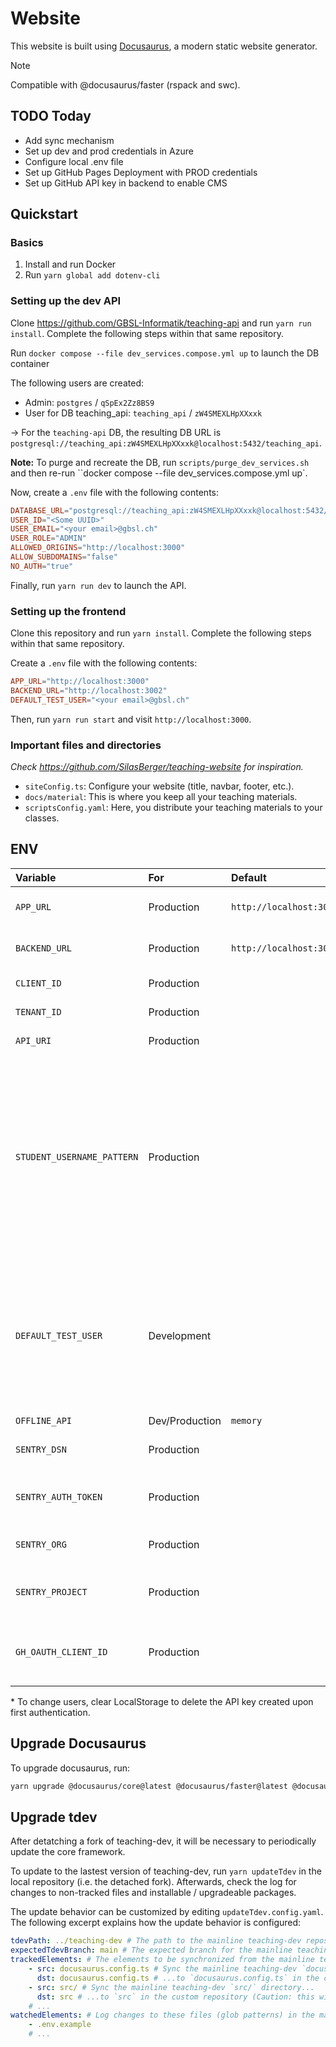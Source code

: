# Website

This website is built using [Docusaurus](https://docusaurus.io/), a modern static website generator.

> [!NOTE]
> Compatible with @docusaurus/faster (rspack and swc). 

## TODO Today
- Add sync mechanism
- Set up dev and prod credentials in Azure
- Configure local .env file
- Set up GitHub Pages Deployment with PROD credentials
- Set up GitHub API key in backend to enable CMS

## Quickstart
### Basics
1. Install and run Docker
2. Run `yarn global add dotenv-cli`

### Setting up the dev API
Clone https://github.com/GBSL-Informatik/teaching-api and run `yarn run install`. Complete the following steps within that same repository.

Run `docker compose --file dev_services.compose.yml up` to launch the DB container

The following users are created:
- Admin: `postgres` / `qSpEx2Zz8BS9`
- User for DB teaching_api: `teaching_api` / `zW4SMEXLHpXXxxk`

→ For the `teaching-api` DB, the resulting DB URL is `postgresql://teaching_api:zW4SMEXLHpXXxxk@localhost:5432/teaching_api`.

**Note:** To purge and recreate the DB, run `scripts/purge_dev_services.sh` and then re-run ``docker compose --file dev_services.compose.yml up`.

Now, create a `.env` file with the following contents:

```conf
DATABASE_URL="postgresql://teaching_api:zW4SMEXLHpXXxxk@localhost:5432/teaching_api"
USER_ID="<Some UUID>"
USER_EMAIL="<your email>@gbsl.ch"
USER_ROLE="ADMIN"
ALLOWED_ORIGINS="http://localhost:3000"
ALLOW_SUBDOMAINS="false"
NO_AUTH="true"
```

Finally, run `yarn run dev` to launch the API.

### Setting up the frontend
Clone this repository and run `yarn install`. Complete the following steps within that same repository.

Create a `.env` file with the following contents:

```conf
APP_URL="http://localhost:3000"
BACKEND_URL="http://localhost:3002"
DEFAULT_TEST_USER="<your email>@gbsl.ch"
```

Then, run `yarn run start` and visit `http://localhost:3000`.

### Important files and directories
_Check https://github.com/SilasBerger/teaching-website for inspiration._
- `siteConfig.ts`: Configure your website (title, navbar, footer, etc.).
- `docs/material`: This is where you keep all your teaching materials.
- `scriptsConfig.yaml`: Here, you distribute your teaching materials to your classes.

## ENV

| Variable                   | For            | Default                             | Example                         | Description                                                                                                                                                        |
| :------------------------- | :------------- | :---------------------------------- | :------------------------------ | :----------------------------------------------------------------------------------------------------------------------------------------------------------------- |
| `APP_URL`                  | Production     | `http://localhost:3000`             |                                 | Domain of the hosted app                                                                                                                                           |
| `BACKEND_URL`              | Production     | `http://localhost:3002`             |                                 | Url of the API Endpoint                                                                                                                                            |
| `CLIENT_ID`                | Production     |                                     |                                 | Azure ID: Client ID                                                                                                                                                |
| `TENANT_ID`                | Production     |                                     |                                 | Azure AD: Tenant Id                                                                                                                                                |
| `API_URI`                  | Production     |                                     |                                 | Azure AD: API Url                                                                                                                                                  |
| `STUDENT_USERNAME_PATTERN` | Production     |                                     | `@edu`                          | Users with usernames matching this RegExp pattern are displayed as students (regardless of admin status). If unset, all non-admin users are displayed as students. |
| `DEFAULT_TEST_USER`        | Development    |                                     | `admin.bar@bazz.ch`             | To log in offline. Email of the user to be selected by default. Must correspond to a user email found in the API's database.\*                                     |
| `OFFLINE_API`              | Dev/Production | `memory`                            | `true` | `memory` | `indexedDB` | In case the project shall be fully functional, but API persistent data is not needed (e.g. when run in Github Codespace), set this option to true (=`memory`).     |
| `SENTRY_DSN`               | Production     |                                     |                                 | Sentry DSN for error tracking                                                                                                                                      |
| `SENTRY_AUTH_TOKEN`        | Production     |                                     |                                 | Sentry Auth Token for error tracking                                                                                                                               |
| `SENTRY_ORG`               | Production     |                                     |                                 | Sentry Org for error tracking                                                                                                                                      |
| `SENTRY_PROJECT`           | Production     |                                     |                                 | Sentry Project for error tracking                                                                                                                                  |
| `GH_OAUTH_CLIENT_ID`       | Production     |                                     |                                 | Client ID for the GitHub OAuth app used for CMS auth                                                                                                               |

\* To change users, clear LocalStorage to delete the API key created upon first authentication.<br />

## Upgrade Docusaurus

To upgrade docusaurus, run:

```bash
yarn upgrade @docusaurus/core@latest @docusaurus/faster@latest @docusaurus/preset-classic@latest @docusaurus/theme-classic@latest @docusaurus/theme-common@latest @docusaurus/module-type-aliases@latest @docusaurus/plugin-rsdoctor@latest @docusaurus/tsconfig@latest @docusaurus/types@latest
```

## Upgrade tdev
After detatching a fork of teaching-dev, it will be necessary to periodically update the core framework.

To update to the lastest version of teaching-dev, run `yarn updateTdev` in the local repository (i.e. the detached fork). Afterwards, check the log for changes to non-tracked files and installable / upgradeable packages.

The update behavior can be customized by editing `updateTdev.config.yaml`. The following excerpt explains how the update behavior is configured:
```yaml
tdevPath: ../teaching-dev # The path to the mainline teaching-dev repository.
expectedTdevBranch: main # The expected branch for the mainline teaching-dev repository. Change this only to update a pre-release or historic branch.
trackedElements: # The elements to be synchronized from the mainline teaching-dev repository to the local repository.
    - src: docusaurus.config.ts # Sync the mainline teaching-dev `docusaurus.config.ts` file...
      dst: docusaurus.config.ts # ...to `docusaurus.config.ts` in the custom repository.
    - src: src/ # Sync the mainline teaching-dev `src/` directory...
      dst: src # ...to `src` in the custom repository (Caution: this will override / delete custom files in the custom `src` repository!)
    # ...
watchedElements: # Log changes to these files (glob patterns) in the mainline teaching-dev repository without modifying local files.
    - .env.example
    # ...
```